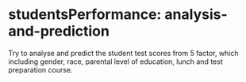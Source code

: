 # studentsPerformance: analysis-and-prediction

Try to analyse and predict the student test scores from 5 factor, which including gender, race, parental level of education, lunch and test preparation course.
